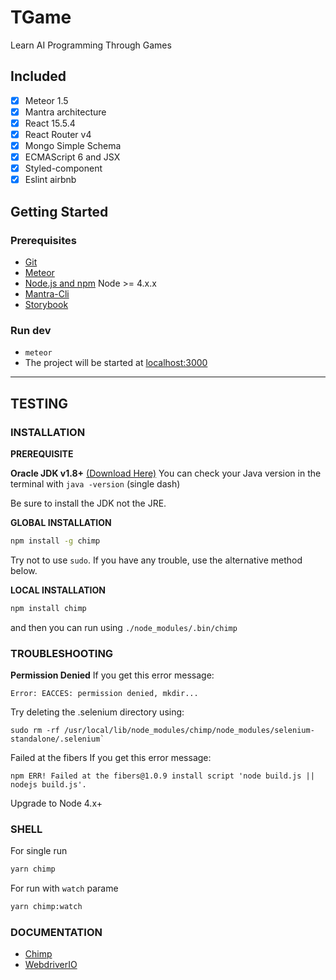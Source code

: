 # TGame
Learn AI Programming Through Games

## Included

 - [x] Meteor 1.5
 - [x] Mantra architecture
 - [x] React 15.5.4
 - [x] React Router v4
 - [x] Mongo Simple Schema
 - [x] ECMAScript 6 and JSX
 - [x] Styled-component
 - [x] Eslint airbnb

## Getting Started

### Prerequisites
 - [Git](https://git-scm.com/)
 - [Meteor](https://www.meteor.com/install)
 - [Node.js and npm](nodejs.org) Node >= 4.x.x
 - [Mantra-Cli](https://github.com/mantrajs/mantra-cli)
 - [Storybook](https://github.com/storybooks/storybook)
 
### Run dev
  - `meteor`
  - The project will be started at [localhost:3000](http://localhost:3000/)

------

## TESTING

### **INSTALLATION**

**PREREQUISITE**

**Oracle JDK v1.8+** [(Download Here)](http://www.oracle.com/technetwork/java/javase/downloads/jdk8-downloads-2133151.html)
You can check your Java version in the terminal with `java -version` (single dash)

Be sure to install the JDK not the JRE.

**GLOBAL INSTALLATION**
```sh
npm install -g chimp
```

Try not to use `sudo`. If you have any trouble, use the alternative method below.

**LOCAL INSTALLATION**
```sh
npm install chimp
```
and then you can run using `./node_modules/.bin/chimp`

### **TROUBLESHOOTING**

**Permission Denied**
If you get this error message:

`Error: EACCES: permission denied, mkdir...`

Try deleting the .selenium directory using:

```SH
sudo rm -rf /usr/local/lib/node_modules/chimp/node_modules/selenium-standalone/.selenium`
```

Failed at the fibers
If you get this error message:

`npm ERR! Failed at the fibers@1.0.9 install script 'node build.js || nodejs build.js'.`

Upgrade to Node 4.x+

### **SHELL**

For single run
```sh
yarn chimp
```

For run with `watch` parame

```sh
yarn chimp:watch
```

### **DOCUMENTATION**

- [Chimp](https://chimp.readme.io/)
- [WebdriverIO](http://webdriver.io/api.html)